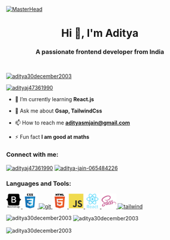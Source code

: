 [![MasterHead]()]()
<h1 align="center">Hi 👋, I'm Aditya</h1>
<h3 align="center">A passionate frontend developer from India</h3>
<img src="https://miro.medium.com/v2/resize:fit:1360/0*7Q3yvSIv_t0ioJ-Z.gif" alt="" width="400">

<p align="left"> <a href="https://github.com/ryo-ma/github-profile-trophy"><img src="https://github-profile-trophy.vercel.app/?username=aditya30december2003" alt="aditya30december2003" /></a> </p>

<p align="left"> <a href="https://twitter.com/adityaj47361990" target="blank"><img src="https://img.shields.io/twitter/follow/adityaj47361990?logo=twitter&style=for-the-badge" alt="adityaj47361990" /></a> </p>

- 🌱 I’m currently learning **React.js**

- 💬 Ask me about **Gsap, TailwindCss**

- 📫 How to reach me **adityasmjain@gmail.com**

- ⚡ Fun fact **I am good at maths**

<h3 align="left">Connect with me:</h3>
<p align="left">
<a href="https://twitter.com/adityaj47361990" target="blank"><img align="center" src="https://raw.githubusercontent.com/rahuldkjain/github-profile-readme-generator/master/src/images/icons/Social/twitter.svg" alt="adityaj47361990" height="30" width="40" /></a>
<a href="https://linkedin.com/in/aditya-jain-065484226" target="blank"><img align="center" src="https://raw.githubusercontent.com/rahuldkjain/github-profile-readme-generator/master/src/images/icons/Social/linked-in-alt.svg" alt="aditya-jain-065484226" height="30" width="40" /></a>
</p>

<h3 align="left">Languages and Tools:</h3>
<p align="left"> <a href="https://getbootstrap.com" target="_blank" rel="noreferrer"> <img src="https://raw.githubusercontent.com/devicons/devicon/master/icons/bootstrap/bootstrap-plain-wordmark.svg" alt="bootstrap" width="40" height="40"/> </a> <a href="https://www.w3schools.com/css/" target="_blank" rel="noreferrer"> <img src="https://raw.githubusercontent.com/devicons/devicon/master/icons/css3/css3-original-wordmark.svg" alt="css3" width="40" height="40"/> </a> <a href="https://git-scm.com/" target="_blank" rel="noreferrer"> <img src="https://www.vectorlogo.zone/logos/git-scm/git-scm-icon.svg" alt="git" width="40" height="40"/> </a> <a href="https://www.w3.org/html/" target="_blank" rel="noreferrer"> <img src="https://raw.githubusercontent.com/devicons/devicon/master/icons/html5/html5-original-wordmark.svg" alt="html5" width="40" height="40"/> </a> <a href="https://developer.mozilla.org/en-US/docs/Web/JavaScript" target="_blank" rel="noreferrer"> <img src="https://raw.githubusercontent.com/devicons/devicon/master/icons/javascript/javascript-original.svg" alt="javascript" width="40" height="40"/> </a> <a href="https://reactjs.org/" target="_blank" rel="noreferrer"> <img src="https://raw.githubusercontent.com/devicons/devicon/master/icons/react/react-original-wordmark.svg" alt="react" width="40" height="40"/> </a> <a href="https://sass-lang.com" target="_blank" rel="noreferrer"> <img src="https://raw.githubusercontent.com/devicons/devicon/master/icons/sass/sass-original.svg" alt="sass" width="40" height="40"/> </a> <a href="https://tailwindcss.com/" target="_blank" rel="noreferrer"> <img src="https://www.vectorlogo.zone/logos/tailwindcss/tailwindcss-icon.svg" alt="tailwind" width="40" height="40"/> </a> </p>

<p><img align="left" src="https://github-readme-stats.vercel.app/api/top-langs?username=aditya30december2003&show_icons=true&locale=en&layout=compact" alt="aditya30december2003" /></p>

<p>&nbsp;<img align="center" src="https://github-readme-stats.vercel.app/api?username=aditya30december2003&show_icons=true&locale=en" alt="aditya30december2003" /></p>

<p><img align="center" src="https://github-readme-streak-stats.herokuapp.com/?user=aditya30december2003&" alt="aditya30december2003" /></p>

